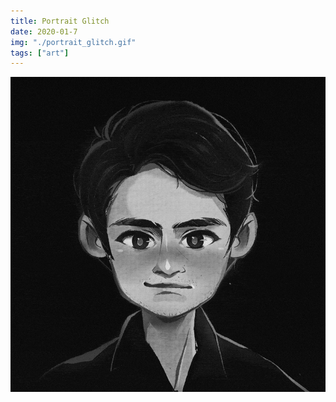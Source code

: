 ```yaml
---
title: Portrait Glitch
date: 2020-01-7
img: "./portrait_glitch.gif"
tags: ["art"]
---
```


![Portrait Glitch](./portrait_glitch.gif)
